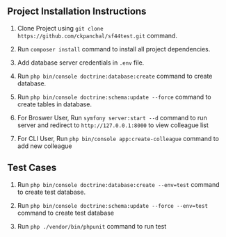 ## Project Installation Instructions

1. Clone Project using `git clone https://github.com/ckpanchal/sf44test.git` command.

2. Run `composer install` command to install all project dependencies.

3. Add database server credentials in `.env` file.

4. Run `php bin/console doctrine:database:create` command to create database.

5. Run `php bin/console doctrine:schema:update --force` command to create tables in database.

6. For Broswer User, Run `symfony server:start --d` command to run server and redirect to `http://127.0.0.1:8000` to view colleague list

7. For CLI User, Run `php bin/console app:create-colleague` command to add new colleague

## Test Cases

1. Run `php bin/console doctrine:database:create --env=test` command to create test database.

2. Run `php bin/console doctrine:schema:update --force --env=test` command to create test database

3. Run `php ./vendor/bin/phpunit` command to run test
